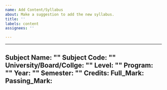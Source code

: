 ```yaml
---
name: Add Content/Syllabus
about: Make a suggestion to add the new syllabus.
title: ''
labels: content
assignees: ''

---
```


[//]: # "Add the following details:"
---
Subject Name: ""
Subject Code: ""
University/Board/Collge: ""
Level: ""
Program: ""
Year: ""
Semester: ""
Credits: 
Full_Mark: 
Passing_Mark: 
---
[//]: # "Upload the complete micros-syllabus for the requested subject."
